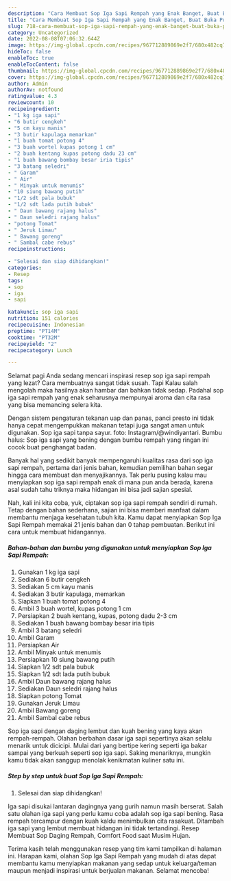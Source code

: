 ```yaml
---
description: "Cara Membuat Sop Iga Sapi Rempah yang Enak Banget, Buat Buka Puasa Enak"
title: "Cara Membuat Sop Iga Sapi Rempah yang Enak Banget, Buat Buka Puasa Enak"
slug: 718-cara-membuat-sop-iga-sapi-rempah-yang-enak-banget-buat-buka-puasa-enak
category: Uncategorized
date: 2022-08-08T07:06:32.644Z
image: https://img-global.cpcdn.com/recipes/967712889869e2f7/680x482cq70/sop-iga-sapi-rempah-foto-resep-utama.jpg
hideToc: false
enableToc: true
enableTocContent: false
thumbnail: https://img-global.cpcdn.com/recipes/967712889869e2f7/680x482cq70/sop-iga-sapi-rempah-foto-resep-utama.jpg
cover: https://img-global.cpcdn.com/recipes/967712889869e2f7/680x482cq70/sop-iga-sapi-rempah-foto-resep-utama.jpg
author: Admin
authorAv: notfound
ratingvalue: 4.3
reviewcount: 10
recipeingredient:
- "1 kg iga sapi"
- "6 butir cengkeh"
- "5 cm kayu manis"
- "3 butir kapulaga memarkan"
- "1 buah tomat potong 4"
- "3 buah wortel kupas potong 1 cm"
- "2 buah kentang kupas potong dadu 23 cm"
- "1 buah bawang bombay besar iria tipis"
- "3 batang seledri"
- " Garam"
- " Air"
- " Minyak untuk menumis"
- "10 siung bawang putih"
- "1/2 sdt pala bubuk"
- "1/2 sdt lada putih bubuk"
- " Daun bawang rajang halus"
- " Daun seledri rajang halus"
- "potong Tomat"
- " Jeruk Limau"
- " Bawang goreng"
- " Sambal cabe rebus"
recipeinstructions:

- "Selesai dan siap dihidangkan!"
categories:
- Resep
tags:
- sop
- iga
- sapi

katakunci: sop iga sapi 
nutrition: 151 calories
recipecuisine: Indonesian
preptime: "PT14M"
cooktime: "PT32M"
recipeyield: "2"
recipecategory: Lunch

---
```



Selamat pagi Anda sedang mencari inspirasi resep sop iga sapi rempah yang lezat? Cara membuatnya sangat tidak susah. Tapi Kalau salah mengolah maka hasilnya akan hambar dan bahkan tidak sedap. Padahal sop iga sapi rempah yang enak seharusnya mempunyai aroma dan cita rasa yang bisa memancing selera kita.


Dengan sistem pengaturan tekanan uap dan panas, panci presto ini tidak hanya cepat mengempukkan makanan tetapi juga sangat aman untuk digunakan. Sop iga sapi tanpa sayur. foto: Instagram/@windiyantari. Bumbu halus: Sop iga sapi yang bening dengan bumbu rempah yang ringan ini cocok buat penghangat badan.

Banyak hal yang sedikit banyak mempengaruhi kualitas rasa dari sop iga sapi rempah, pertama dari jenis bahan, kemudian pemilihan bahan segar hingga cara membuat dan menyajikannya. Tak perlu pusing kalau mau menyiapkan sop iga sapi rempah enak di mana pun anda berada, karena asal sudah tahu triknya maka hidangan ini bisa jadi sajian spesial.


Nah, kali ini kita coba, yuk, ciptakan sop iga sapi rempah sendiri di rumah. Tetap dengan bahan sederhana, sajian ini bisa memberi manfaat dalam membantu menjaga kesehatan tubuh kita. Kamu dapat menyiapkan Sop Iga Sapi Rempah memakai 21 jenis bahan dan 0 tahap pembuatan. Berikut ini cara untuk membuat hidangannya.

<!--inarticleads1-->

##### Bahan-bahan dan bumbu yang digunakan untuk menyiapkan Sop Iga Sapi Rempah:

1. Gunakan 1 kg iga sapi
1. Sediakan 6 butir cengkeh
1. Sediakan 5 cm kayu manis
1. Sediakan 3 butir kapulaga, memarkan
1. Siapkan 1 buah tomat potong 4
1. Ambil 3 buah wortel, kupas potong 1 cm
1. Persiapkan 2 buah kentang, kupas, potong dadu 2-3 cm
1. Sediakan 1 buah bawang bombay besar iria tipis
1. Ambil 3 batang seledri
1. Ambil  Garam
1. Persiapkan  Air
1. Ambil  Minyak untuk menumis
1. Persiapkan 10 siung bawang putih
1. Siapkan 1/2 sdt pala bubuk
1. Siapkan 1/2 sdt lada putih bubuk
1. Ambil  Daun bawang rajang halus
1. Sediakan  Daun seledri rajang halus
1. Siapkan potong Tomat
1. Gunakan  Jeruk Limau
1. Ambil  Bawang goreng
1. Ambil  Sambal cabe rebus


Sop iga sapi dengan daging lembut dan kuah bening yang kaya akan rempah-rempah. Olahan berbahan dasar iga sapi sepertinya akan selalu menarik untuk dicicipi. Mulai dari yang bertipe kering seperti iga bakar sampai yang berkuah seperti sop iga sapi. Saking menariknya, mungkin kamu tidak akan sanggup menolak kenikmatan kuliner satu ini. 

<!--inarticleads2-->

##### Step by step untuk buat Sop Iga Sapi Rempah:


1. Selesai dan siap dihidangkan!

Iga sapi disukai lantaran dagingnya yang gurih namun masih berserat. Salah satu olahan iga sapi yang perlu kamu coba adalah sop iga sapi bening. Rasa rempah tercampur dengan kuah kaldu menimbulkan cita rasakuat. Ditambah iga sapi yang lembut membuat hidangan ini tidak tertandingi. Resep Membuat Sop Daging Rempah, Comfort Food saat Musim Hujan. 

Terima kasih telah menggunakan resep yang tim kami tampilkan di halaman ini. Harapan kami, olahan Sop Iga Sapi Rempah yang mudah di atas dapat membantu kamu menyiapkan makanan yang sedap untuk keluarga/teman maupun menjadi inspirasi untuk berjualan makanan. Selamat mencoba!
